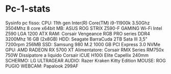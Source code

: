 # Pc-1-stats
Sysinfo pc fisso: 
CPU: 11th gen Inter(R) Core(TM) i9-11900k 3.50Ghz 3504Mhz 8 core x64bit
MB: ASUS ROG STRIX Z590-F GAMING Wi-Fi Intel Z590 LGA 1200 ATX
RAM: Corsair Vengeance RGB PRO series DDR4 3200Mhz 16 GB (2x8GB)
HDD: Seagate BarraCuda 2TB Sata III 3,5" 7200rpm 256MB
SSD: Samsung 980 M.2 1000 GB PCI Express 3.0 NVMe
GPU: AMD RADEON RX 5700 XT
Alimentatore: Corsair RMX Series RM750x 750W
Dissipatore a liquido Corsair iCUE H100i Elite Capellix 240mm
SCHERMO: LG ULTRAGEAR
AUDIO: Razer Kraken Kitty Edition
MOUSE: ROG PUGIO
WEBCAM: Papalook 299AF
